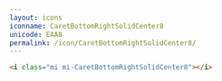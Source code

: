 ```yaml
---
layout: icons
iconname: CaretBottomRightSolidCenter8
unicode: EAA8
permalink: /icon/CaretBottomRightSolidCenter8/
---
```


``` html
<i class="mi mi-CaretBottomRightSolidCenter8"></i>
```
